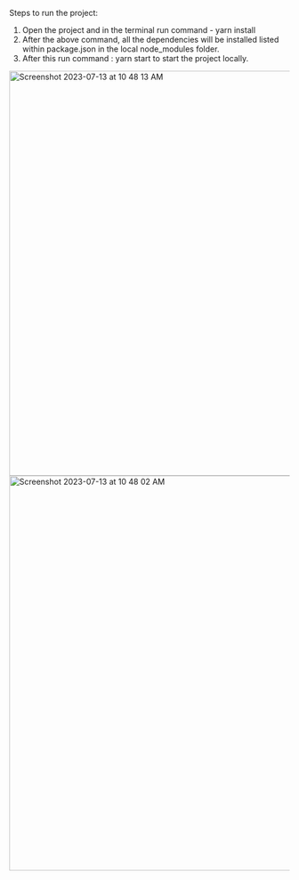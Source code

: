 Steps to run the project: 
1. Open the project and in the terminal run command - yarn install
2. After the above command, all the dependencies will be installed listed within package.json in the local node_modules folder.
3. After this run command : yarn start to start the project locally.





<img width="728" alt="Screenshot 2023-07-13 at 10 48 13 AM" src="https://github.com/iamshahid1997/Manufac-Project/assets/41151902/a0e4ad40-f584-4c2c-90be-65cf798ca9e3">
<img width="710" alt="Screenshot 2023-07-13 at 10 48 02 AM" src="https://github.com/iamshahid1997/Manufac-Project/assets/41151902/e63b1f7f-1632-46d1-9648-a420ef4c2421">
